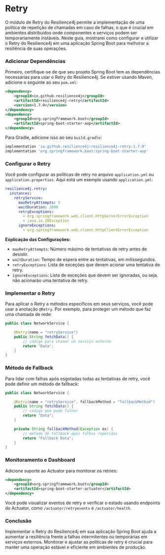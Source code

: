 # Retry

O módulo de Retry do Resilience4j permite a implementação de uma política de repetição de chamadas em caso de falhas, o que é crucial em ambientes distribuídos onde componentes e serviços podem ser temporariamente instáveis. Neste guia, mostrarei como configurar e utilizar o Retry do Resilience4j em uma aplicação Spring Boot para melhorar a resiliência de suas operações.

### Adicionar Dependências

Primeiro, certifique-se de que seu projeto Spring Boot tem as dependências necessárias para usar o Retry do Resilience4j. Se estiver usando Maven, adicione o seguinte ao seu `pom.xml`:

```xml
<dependency>
    <groupId>io.github.resilience4j</groupId>
    <artifactId>resilience4j-retry</artifactId>
    <version>1.7.0</version>
</dependency>
<dependency>
    <groupId>org.springframework.boot</groupId>
    <artifactId>spring-boot-starter-aop</artifactId>
</dependency>
```

Para Gradle, adicione isso ao seu `build.gradle`:

```gradle
implementation 'io.github.resilience4j:resilience4j-retry:1.7.0'
implementation 'org.springframework.boot:spring-boot-starter-aop'
```

### Configurar o Retry

Você pode configurar as políticas de retry no arquivo `application.yml` ou `application.properties`. Aqui está um exemplo usando `application.yml`:

```yaml
resilience4j.retry:
  instances:
    retryService:
      maxRetryAttempts: 5
      waitDuration: 2000
      retryExceptions:
        - org.springframework.web.client.HttpServerErrorException
        - java.io.IOException
      ignoreExceptions:
        - org.springframework.web.client.HttpClientErrorException
```

**Explicação das Configurações:**
- `maxRetryAttempts`: Número máximo de tentativas de retry antes de desistir.
- `waitDuration`: Tempo de espera entre as tentativas, em milissegundos.
- `retryExceptions`: Lista de exceções que devem acionar uma tentativa de retry.
- `ignoreExceptions`: Lista de exceções que devem ser ignoradas, ou seja, não acionarão uma tentativa de retry.

### Implementar o Retry

Para aplicar o Retry a métodos específicos em seus serviços, você pode usar a anotação `@Retry`. Por exemplo, para proteger um método que faz uma chamada de rede:

```java
public class NetworkService {

    @Retry(name = "retryService")
    public String fetchData() {
        // código para chamar um serviço externo
        return "Data";
    }
}
```

### Método de Fallback

Para lidar com falhas após esgotadas todas as tentativas de retry, você pode definir um método de fallback:

```java
public class NetworkService {

    @Retry(name = "retryService", fallbackMethod = "fallbackMethod")
    public String fetchData() {
        // código que pode falhar
        return "Data";
    }

    private String fallbackMethod(Exception ex) {
        // método de fallback após falhas repetidas
        return "Fallback Data";
    }
}
```

### Monitoramento e Dashboard

Adicione suporte ao Actuator para monitorar os retries:

```xml
<dependency>
    <groupId>org.springframework.boot</groupId>
    <artifactId>spring-boot-starter-actuator</artifactId>
</dependency>
```

Você pode visualizar eventos de retry e verificar o estado usando endpoints do Actuator, como `/actuator/retryevents` e `/actuator/health`.

### Conclusão

Implementar o Retry do Resilience4j em sua aplicação Spring Boot ajuda a aumentar a resiliência frente a falhas intermitentes ou temporárias em serviços externos. Monitorar e ajustar as políticas de retry é crucial para manter uma operação estável e eficiente em ambientes de produção.